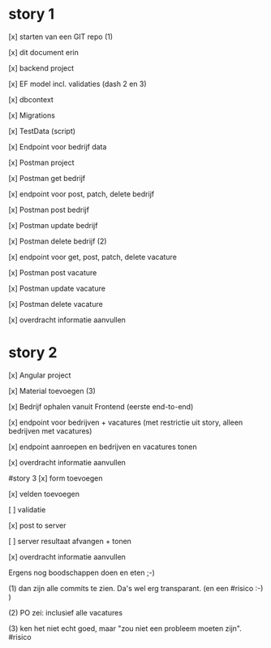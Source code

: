# story 1 
[x] starten van een GIT repo (1)

[x] dit document erin

[x] backend project 

[x] EF model incl. validaties (dash 2 en 3)

[x] dbcontext

[x] Migrations

[x] TestData (script)

[x] Endpoint voor bedrijf data

[x] Postman project

[x] Postman get bedrijf

[x] endpoint voor post, patch, delete bedrijf

[x] Postman post bedrijf

[x] Postman update bedrijf

[x] Postman delete bedrijf (2)

[x] endpoint voor get, post, patch, delete vacature

[x] Postman post vacature

[x] Postman update vacature

[x] Postman delete vacature

[x] overdracht informatie aanvullen


# story 2
[x] Angular project

[x] Material toevoegen (3)

[x] Bedrijf ophalen vanuit Frontend (eerste end-to-end)

[x] endpoint voor bedrijven + vacatures (met restrictie uit story, alleen bedrijven met vacatures)

[x] endpoint aanroepen en bedrijven en vacatures tonen

[x] overdracht informatie aanvullen

#story 3
[x] form toevoegen

[x] velden toevoegen

[ ] validatie

[x] post to server

[ ] server resultaat afvangen + tonen

[x] overdracht informatie aanvullen


Ergens nog boodschappen doen en eten ;-)

(1) dan zijn alle commits te zien. Da's wel erg transparant. (en een #risico :-) )

(2) PO zei: inclusief alle vacatures

(3) ken het niet echt goed, maar "zou niet een probleem moeten zijn". #risico
